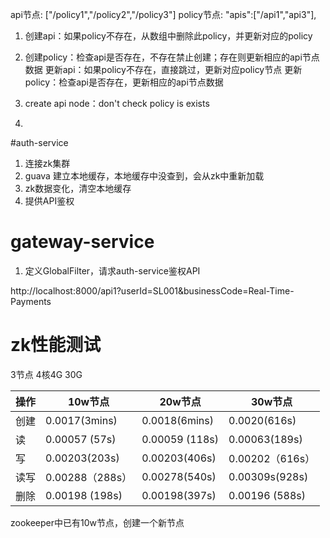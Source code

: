 api节点:  ["/policy1","/policy2","/policy3"]
policy节点:  "apis":["/api1","api3"],

1. 创建api：如果policy不存在，从数组中删除此policy，并更新对应的policy
2. 创建policy：检查api是否存在，不存在禁止创建；存在则更新相应的api节点数据
更新api：如果policy不存在，直接跳过，更新对应policy节点
更新policy：检查api是否存在，更新相应的api节点数据





1. create api node：don't check policy is exists
2. 







#auth-service


1. 连接zk集群
2. guava 建立本地缓存，本地缓存中没查到，会从zk中重新加载
3. zk数据变化，清空本地缓存
4. 提供API鉴权



# gateway-service

1. 定义GlobalFilter，请求auth-service鉴权API

http://localhost:8000/api1?userId=SL001&businessCode=Real-Time-Payments


# zk性能测试
3节点 4核4G 30G



操作     | 10w节点 | 20w节点 | 30w节点
-------- | -----| -----| -----
创建  |  0.0017(3mins) |  0.0018(6mins)| 0.0020(616s)
读  |   0.00057 (57s)|0.00059 (118s)| 0.00063(189s)
写  |   0.00203(203s)|0.00203(406s)| 0.00202（616s）
读写  |  0.00288（288s） |0.00278(540s)| 0.00309s(928s)
删除  |  0.00198 (198s)|0.00198(397s)| 0.00196 (588s) 



zookeeper中已有10w节点，创建一个新节点





